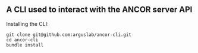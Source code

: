 ## A CLI used to interact with the ANCOR server API

Installing the CLI:

```
git clone git@github.com:arguslab/ancor-cli.git
cd ancor-cli
bundle install
```
